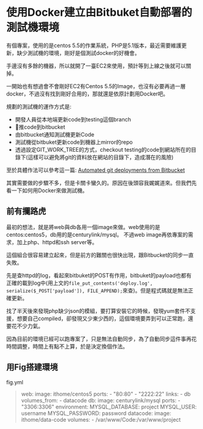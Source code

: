 # 使用Docker建立由Bitbuket自動部署的測試機環境
有個專案，使用的是centos 5.5的作業系統，PHP是5.1版本，最近需要維護更新，缺少測試機的環境，剛好是個測試docker的好機會。

手邊沒有多餘的機器，所以就開了一臺EC2來使用，預計等到上線之後就可以關掉。

一開始也有想過會不會剛好EC2有Centos 5.5的Image，也沒有必要再過一層docker，不過沒有找到剛好合用的，那就還是依原計劃用Docker吧。

規劃的測試機的運作方式是:

* 開發人員從本地端更新code到testing這個branch
* 推code到bitbucket
* 由bitbucket通知測試機更新Code
* 測試機從bitbuket更新code到機器上mirror的repo
* 透過設定GIT_WORK_TREE的方式，checkout testing的code到網站所在的目錄下(這樣可以避免將git的資料放在網站的目錄下，造成潛在的風險)

至於具體作法可以參考這一篇: [Automated git deployments from Bitbucket](http://jonathannicol.com/blog/2013/11/19/automated-git-deployments-from-bitbucket/)

其實需要做的步驟不多，但是卡關卡蠻久的。原因在後頭容我娓娓道來。但我們先看一下如何用Docker來做測試機。

## 前有攔路虎
最初的想法，就是將web與db各用一個image來做。web使用的是 centos:centos5，db用的是centurylink/mysql。 不過web image再依專案的需求，加上php、httpd和ssh server等。

這個組合很容易建立起來，但是前方的難關也很快出現，跟Bitbucket的同步一直失敗。

先是查httpd的log，看起來bitbuket的POST有作用，bitbuket的payload也都有正確的載到log中(用上文的`file_put_contents('deploy.log', serialize($_POST['payload']), FILE_APPEND);`來查)。但是程式碼就是無法正確更新。

找了半天後來發現php缺少json的模組，要打算安裝它的時候，發現yum套件不支援，想要自己compiled，卻發現又少東少西的，這個環境要弄到可以正常跑，還要花不少力氣。

因為目前的環境已經可以跑專案了，只是無法自動同步，為了自動同步這件事再花時間調整，時間上有點不上算，於是決定換個作法。



## 用Fig搭建環境

fig.yml
> web:
  image: ithome/centos5
  ports:
    - "80:80"
    - "2222:22"
  links:
    - db
  volumes_from:
    - datacode
db:
  image: centurylink/mysql
  ports:
    - "3306:3306"
  environment:
    MYSQL_DATABASE: project
    MYSQL_USER: username
    MYSQL_PASSWORD: password
datacode:
  image: ithome/data-code
  volumes:
    - /var/www/Code:/var/www/project